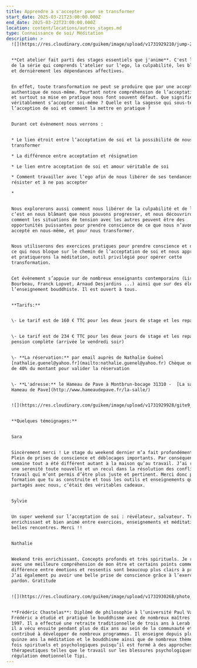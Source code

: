 ```yaml
---
title: Apprendre à s'accepter pour se transformer
start_date: 2025-03-21T23:00:00.000Z
end_date: 2025-03-22T23:00:00.000Z
location: content/locations/autres_stages.md
type: Connaissance de soi/ Méditation
description: >
  ![](https://res.cloudinary.com/guikem/image/upload/v1731929210/jump-2731641_1280_rkqobn.jpg)


  **Cet atelier fait parti des stages essentiels que j'anime**. C'est le premier
  de la série qui comprends l'atelier sur l'ego, la culpabilité, les blessures
  et dernièrement les dépendances affectives. 


  En effet, toute transformation ne peut se produire que par une acceptation
  authentique de nous-même. Pourtant notre compréhension de l’acceptation de soi
  et surtout sa mise en pratique nous font souvent défaut. Que signifie
  véritablement s’accepter soi-même ? Quelle est la sagesse qui sous-tend
  l’acception de soi et comment la mettre en pratique ?


  Durant cet évènement nous verrons :


  * Le lien étroit entre l’acceptation de soi et la possibilité de nous
  transformer

  * La différence entre acceptation et résignation

  * Le lien entre acceptation de soi et amour véritable de soi

  * Comment travailler avec l’ego afin de nous libérer de ses tendances à
  résister et à ne pas accepter

  *


  Nous explorerons aussi comment nous libérer de la culpabilité et de l’idée que
  c’est en nous blâmant que nous pouvons progresser, et nous découvrirons
  comment les situations de tension avec les autres peuvent être des
  opportunités puissantes pour prendre conscience de ce que nous n’avons pas
  accepté en nous-même, et pour nous transformer.


  Nous utiliserons des exercices pratiques pour prendre conscience et dépasser
  ce qui nous bloque sur le chemin de l’acceptation de soi et nous apprendrons
  et pratiquerons la méditation, outil privilégié pour opérer cette
  transformation.


  Cet évènement s’appuie sur de nombreux enseignants contemporains (Lise
  Bourbeau, Franck Lopvet, Arnaud Desjardins ...) ainsi que sur des éléments de
  l’enseignement bouddhiste. Il est ouvert à tous.


  **Tarifs:**


  \- Le tarif est de 160 € TTC pour les deux jours de stage et les repas du midi


  \- Le tarif est de 234 € TTC pour les deux jours de stage et les repas en
  pension complète (arrivée le vendredi soir)


  \- **La réservation:** par email auprès de Nathalie Guénel
  [nathalie.guenel@yahoo.fr](mailto:nathalie.guenel@yahoo.fr) Chèque ou virement
  de 40% du montant pour valider la réservation


  \- **L'adresse:** le Hameau de Pave à Montbrun-bocage 31310 -  [La salle -
  Hameau de Pave](http://www.hameaudepave.fr/la-salle/)


  ![](https://res.cloudinary.com/guikem/image/upload/v1731929928/gite9_mmjqak.jpg)


  **Quelques témoignages:**


  Sara


  Sincèrement merci ! Le stage du weekend dernier m’a fait profondément du bien.
  Plein de prises de conscience et déblocages importants. Par conséquent, cette
  semaine tout a été différent autant à la maison qu’au travail. J’ai ressenti
  une serenité toute nouvelle et un recul dans la résolution des conflits au
  travail qui m’ont permis d’être plus juste et pertinent. Merci donc pour la
  formation que tu as construite et tous les outils et enseignements que tu as
  partagés avec nous, c’était des véritables cadeaux.


  Sylvie


  Un super weekend sur l’acceptation de soi : révélateur, salvateur. Très
  enrichissant et bien animé entre exercices, enseignements et méditation. De
  belles rencontres. Merci !!


  Nathalie


  Weekend très enrichissant. Concepts profonds et très spirituels. Je repars
  avec une meilleure compréhension de mon être et certains points comme la
  différence entre émotions et ressentis sont beaucoup plus clairs à présent.
  J’ai également pu avoir une belle prise de conscience grâce à l’exercice du
  pardon. Gratitude


  ![](https://res.cloudinary.com/guikem/image/upload/v1731930268/photo_portrait_plus_petite_gnm6lo.png)


  **Frédéric Chastelas**: Diplômé de philosophie à l’université Paul Valérie,
  Frédéric a étudié et pratiqué le bouddhisme avec de nombreux maîtres depuis
  1997. Il a effectué une retraite traditionnelle de trois ans à Lerab Ling où
  il a vécu ensuite pendant plus de dix ans au sein de la communauté et où il a
  contribué à développer de nombreux programmes. Il enseigne depuis plus de
  quinze ans la méditation et le bouddhisme ainsi que de nombreux thèmes à la
  fois spirituels et psychologiques puisqu’il est formé à des approches
  thérapeutiques telles que le travail sur les blessures psychologiques et la
  régulation émotionnelle Tipi.
---
```


